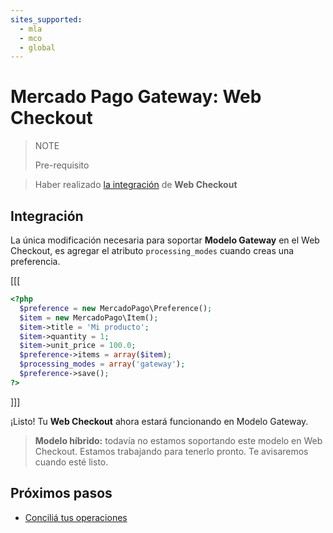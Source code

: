 ```yaml
---
sites_supported:
  - mla
  - mco
  - global
---
```


# Mercado Pago Gateway: Web Checkout

> NOTE
>
> Pre-requisito
>

> Haber realizado [la integración](https://www.mercadopago.com.ar/developers/es/guides/payments/web-checkout/introduction) de **Web Checkout**

## Integración

La única modificación necesaria para soportar **Modelo Gateway** en el Web Checkout, es agregar el atributo `processing_modes` cuando creas una preferencia.

[[[
```php
<?php  
  $preference = new MercadoPago\Preference();
  $item = new MercadoPago\Item();
  $item->title = 'Mi producto';
  $item->quantity = 1;
  $item->unit_price = 100.0;
  $preference->items = array($item);
  $processing_modes = array('gateway');
  $preference->save();
?>
```
]]]

¡Listo! Tu **Web Checkout** ahora estará funcionando en Modelo Gateway.

> **Modelo híbrido:** todavía no estamos soportando este modelo en Web Checkout. Estamos trabajando para tenerlo pronto. Te avisaremos cuando esté listo.

## Próximos pasos

* [Conciliá tus operaciones](https://www.mercadopago.com.ar/developers/es/guides/gateway/general-considerations/reconciliation)
